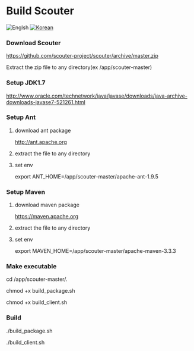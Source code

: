 # Build Scouter
![Englsh](https://img.shields.io/badge/language-English-red.svg) [![Korean](https://img.shields.io/badge/language-Korean-blue.svg)](Build-Scouter_kr.md)

### Download Scouter
  https://github.com/scouter-project/scouter/archive/master.zip

  Extract the zip file to any directory(ex /app/scouter-master)

### Setup JDK1.7
   http://www.oracle.com/technetwork/java/javase/downloads/java-archive-downloads-javase7-521261.html

### Setup  Ant
1. download ant package

   http://ant.apache.org

2. extract the file to any directory

3. set env

   export ANT_HOME=/app/scouter-master/apache-ant-1.9.5

### Setup Maven
1. download maven package

   https://maven.apache.org
    
2. extract the file to any directory

3. set env

   export MAVEN_HOME=/app/scouter-master/apache-maven-3.3.3 

### Make executable
cd /app/scouter-master/.

chmod +x build_package.sh

chmod +x build_client.sh


### Build
./build_package.sh

./build_client.sh